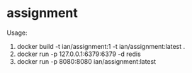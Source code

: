 # assignment
Usage:
1. docker build -t ian/assignment:1 -t ian/assignment:latest .
2. docker run -p 127.0.0.1:6379:6379 -d redis
3. docker run -p 8080:8080 ian/assignment:latest
